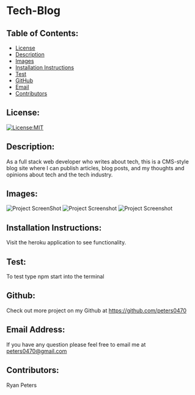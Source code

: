 # Tech-Blog
  ## Table of Contents: 
  - [License](#license)
  - [Description](#description)
  - [Images](#images)
  - [Installation Instructions](#installation-Instructions)
  - [Test](#test)
  - [GitHub](#gitHub)
  - [Email](#email-address)
  - [Contributors](#contributors)

  ## License:
  [![License:MIT](https://img.shields.io/badge/License-MIT-yellow.svg)](https://opensource.org/licenses/MIT)

  ## Description:
  As a full stack web developer who writes about tech, this is a CMS-style blog site where I can publish articles, blog posts, and my thoughts and opinions about tech and the tech industry.

  ## Images:
  ![Project ScreenShot](./imagePathHere.png)
  ![Project Screenshot](./imagePathHere.png)
  ![Project Screenshot](./imagePathHere.png)

  ## Installation Instructions: 
  Visit the heroku application to see functionality.


  ## Test: 
  To test type npm start into the terminal

  ## Github: 
  Check out more project on my Github at https://github.com/peters0470

  ## Email Address:
  If you have any question please feel free to email me at peters0470@gmail.com

  ## Contributors:
  Ryan Peters